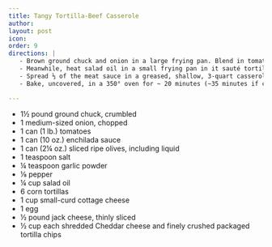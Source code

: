```yaml
---
title: Tangy Tortilla-Beef Casserole
author:
layout: post
icon:
order: 9
directions: |
   - Brown ground chuck and onion in a large frying pan. Blend in tomatoes, enchilada sauce, ripe olives with liquid, salt, garlic powder, and pepper. Bring mixture to a boil, reduce heat, and simmer, uncovered, for about 20 minutes, stirring occasionally. 
   - Meanwhile, heat salad oil in a small frying pan in it sauté tortillas one at a time for a few seconds on each side or just until softened. Drain tortillas on paper towels; cut drained tortillas in half. Beat cottage cheese with egg.
   - Spread ⅓ of the meat sauce in a greased, shallow, 3-quart casserole; top with half the jack cheese, half the cottage cheese mixture, and half the tortilla halves, arranging each in a even layer. Repeat layering, using ⅓ more of the meat sauce and the remaining jack cheese, cottage cheese mixture, and tortilla halves. Spread with remaining meat sauce; top with Cheddar cheese and a border of crushed tortilla chips.
   - Bake, uncovered, in a 350° oven for ~ 20 minutes (~35 minutes if cold), or until casserole is thoroughly heated and cheddar cheese is melted. Cut in squares to serve.

---
```


<ul>
	<li>1½ pound ground chuck, crumbled</li>
	<li>1 medium-sized onion, chopped</li>
	<li>1 can (1 lb.) tomatoes</li>
	<li>1 can (10 oz.) enchilada sauce</li>
	<li>1 can (2¼ oz.) sliced ripe olives, including liquid</li>
	<li>1 teaspoon salt</li>
	<li>¼ teaspoon garlic powder</li>
	<li>⅛ pepper</li>
	<li>¼ cup salad oil</li>
	<li>6 corn tortillas</li>
	<li>1 cup small-curd cottage cheese</li>
	<li>1 egg</li>
	<li>½ pound jack cheese, thinly sliced</li>
	<li>½ cup each shredded Cheddar cheese and finely crushed packaged tortilla chips</li>
</ul>